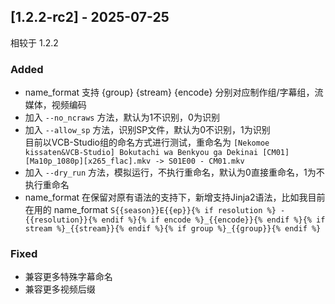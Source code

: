## [1.2.2-rc2] - 2025-07-25
相较于 1.2.2
### Added
- name_format 支持 {group} {stream} {encode} 分别对应制作组/字幕组，流媒体，视频编码
- 加入 `--no_ncraws` 方法，默认为1不识别，0为识别
- 加入 `--allow_sp` 方法，识别SP文件，默认为0不识别，1为识别  
目前以VCB-Studio组的命名方式进行测试，重命名为 `[Nekomoe kissaten&VCB-Studio] Bokutachi wa Benkyou ga Dekinai [CM01][Ma10p_1080p][x265_flac].mkv -> S01E00 - CM01.mkv`  
- 加入 `--dry_run` 方法，模拟运行，不执行重命名，默认为0直接重命名，1为不执行重命名
- name_format 在保留对原有语法的支持下，新增支持Jinja2语法，比如我目前在用的 name_format `S{{season}}E{{ep}}{% if resolution %} - {{resolution}}{% endif %}{% if encode %}_{{encode}}{% endif %}{% if stream %}_{{stream}}{% endif %}{% if group %}_{{group}}{% endif %}`

### Fixed
- 兼容更多特殊字幕命名
- 兼容更多视频后缀
